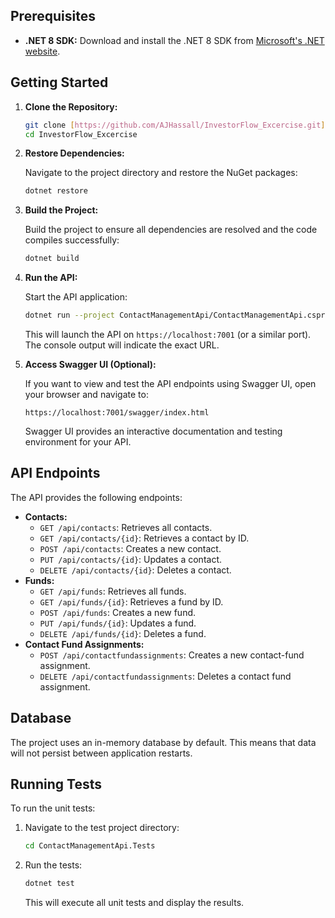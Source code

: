 
## Prerequisites

* **.NET 8 SDK:** Download and install the .NET 8 SDK from [Microsoft's .NET website](https://dotnet.microsoft.com/download).

## Getting Started

1.  **Clone the Repository:**

    ```bash
    git clone [https://github.com/AJHassall/InvestorFlow_Excercise.git](https://www.google.com/search?q=https://github.com/AJHassall/InvestorFlow_Excercise.git)
    cd InvestorFlow_Excercise
    ```

2.  **Restore Dependencies:**

    Navigate to the project directory and restore the NuGet packages:

    ```bash
    dotnet restore
    ```

3.  **Build the Project:**

    Build the project to ensure all dependencies are resolved and the code compiles successfully:

    ```bash
    dotnet build
    ```

4.  **Run the API:**

    Start the API application:

    ```bash
    dotnet run --project ContactManagementApi/ContactManagementApi.csproj
    ```

    This will launch the API on `https://localhost:7001` (or a similar port). The console output will indicate the exact URL.

5.  **Access Swagger UI (Optional):**

    If you want to view and test the API endpoints using Swagger UI, open your browser and navigate to:

    ```
    https://localhost:7001/swagger/index.html
    ```

    Swagger UI provides an interactive documentation and testing environment for your API.

## API Endpoints

The API provides the following endpoints:

* **Contacts:**
    * `GET /api/contacts`: Retrieves all contacts.
    * `GET /api/contacts/{id}`: Retrieves a contact by ID.
    * `POST /api/contacts`: Creates a new contact.
    * `PUT /api/contacts/{id}`: Updates a contact.
    * `DELETE /api/contacts/{id}`: Deletes a contact.
* **Funds:**
    * `GET /api/funds`: Retrieves all funds.
    * `GET /api/funds/{id}`: Retrieves a fund by ID.
    * `POST /api/funds`: Creates a new fund.
    * `PUT /api/funds/{id}`: Updates a fund.
    * `DELETE /api/funds/{id}`: Deletes a fund.
* **Contact Fund Assignments:**
    * `POST /api/contactfundassignments`: Creates a new contact-fund assignment.
    * `DELETE /api/contactfundassignments`: Deletes a contact fund assignment.

## Database

The project uses an in-memory database by default. This means that data will not persist between application restarts.

## Running Tests

To run the unit tests:

1.  Navigate to the test project directory:

    ```bash
    cd ContactManagementApi.Tests
    ```

2.  Run the tests:

    ```bash
    dotnet test
    ```

    This will execute all unit tests and display the results.
